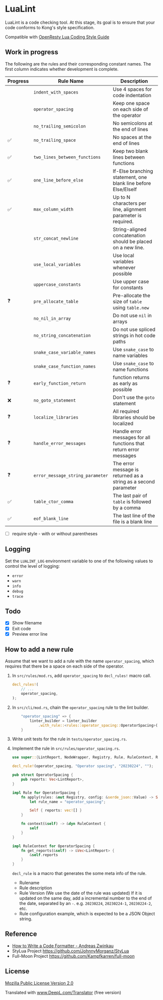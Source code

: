 # LuaLint

LuaLint is a code checking tool. At this stage, its goal is to ensure that your code conforms to Kong's style specification.

Compatible with [OpenResty Lua Coding Style Guide](https://apache.googlesource.com/apisix/+/refs/tags/1.1/CODE_STYLE.md)

## Work in progress

The following are the rules and their corresponding constant names. The first column indicates whether development is complete.

| Progress | Rule Name                        | Description                                                         |
| -------- | -------------------------------- | ------------------------------------------------------------------- |
|          | `indent_with_spaces`             | Use 4 spaces for code indentation                                   |
|          | `operator_spacing`               | Keep one space on each side of the operator                         |
|          | `no_trailing_semicolon`          | No semicolons at the end of lines                                   |
| ✅       | `no_trailing_space`         | No spaces at the end of lines                                       |
| ✅       | `two_lines_between_functions`    | Keep two blank lines between functions                              |
| ✅       | `one_line_before_else`           | If-Else branching statement, one blank line before Else/ElseIf      |
| ✅       | `max_column_width`               | Up to N characters per line, alignment parameter is required.       |
|          | `str_concat_newline`             | String-aligned concatenation should be placed on a new line.        |
|          | `use_local_variables`            | Use local variables whenever possible                               |
|          | `uppercase_constants`            | Use upper case for constants                                        |
| ❓       | `pre_allocate_table`             | Pre-allocate the size of `table` using `table.new`                  |
|          | `no_nil_in_array`                | Do not use `nil` in arrays                                          |
|          | `no_string_concatenation`        | Do not use spliced strings in hot code paths                        |
|          | `snake_case_variable_names`      | Use `snake_case` to name variables                                  |
|          | `snake_case_function_names`      | Use `snake_case` to name functions                                  |
| ❓       | `early_function_return`          | function returns as early as possible                               |
| ❌       | `no_goto_statement`              | Don't use the `goto` statement                                      |
| ❓       | `localize_libraries`             | All required libraries should be localized                          |
| ❓       | `handle_error_messages`          | Handle error messages for all functions that return error messages  |
| ❓       | `error_message_string_parameter` | The error message is returned as a string as a second parameter     |
| ✅       | `table_ctor_comma`               | The last pair of `table` is followed by a comma                     |
| ✅       | `eof_blank_line`                 | The last line of the file is a blank line                           |

- [ ] require style - with or without parentheses

## Logging

Set the `LUALINT_LOG` environment variable to one of the following values to control the level of logging:

- `error`
- `warn`
- `info`
- `debug`
- `trace`

## Todo

- [x] Show filename
- [x] Exit code
- [x] Preview error line

## How to add a new rule

Assume that we want to add a rule with the name `operator_spacing`, which requires that there be a space on each side of the operator.

1. In `src/rules/mod.rs`, add `operator_spacing` to `decl_rules!` macro call.

    ```rust
    decl_rules!(
        // ...
        operator_spacing,
    );
    ```

2. In `src/cli/mod.rs`, chain the `operator_spacing` rule to the lint builder.

    ```rust
        "operator_spacing" => {
            linter_builder = linter_builder
                .with_rule::<rules::operator_spacing::OperatorSpacing>(&rule_name, &rule_config);
        }
    ```

3. Write unit tests for the rule in `tests/operator_spacing.rs`.

4. Implement the rule in `src/rules/operator_spacing.rs`.

    ```rust
    use super::{LintReport, NodeWrapper, Registry, Rule, RuleContext, RuleInfo};

    decl_rule!(operator_spacing, "Operator spacing", "20230224", "");

    pub struct OperatorSpacing {
        pub reports: Vec<LintReport>,
    }

    impl Rule for OperatorSpacing {
        fn apply(rules: &mut Registry, config: &serde_json::Value) -> Self {
            let rule_name = "operator_spacing";

            Self { reports: vec![] }
        }

        fn context(&self) -> &dyn RuleContext {
            self
        }
    }

    impl RuleContext for OperatorSpacing {
        fn get_reports(&self) -> &Vec<LintReport> {
            &self.reports
        }
    }
    ```

    `decl_rule` is a macro that generates the some meta info of the rule.

    - Rulename
    - Rule description
    - Rule Version (We use the date of the rule was updated)
    If it is updated on the same day, add a incremental number to the end of the date, separated by an `-`.
    e.g. `20230224`, `20230224-1`, `20230224-2`, etc.
    - Rule configuration example, which is expected to be a JSON Object string.

## Reference

- [How to Write a Code Formatter - Andreas Zwinkau](https://beza1e1.tuxen.de/articles/formatting_code.html)
- StyLua Project <https://github.com/JohnnyMorganz/StyLua>
- Full-Moon Project <https://github.com/Kampfkarren/full-moon>

## License

[Mozilla Public License Version 2.0](LICENSE)

Translated with www.DeepL.com/Translator (free version)
